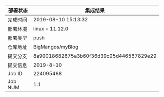 部署状态 | 集成结果
---|---
完成时间 | 2019-08-10 15:13:32
部署环境 | linux + 11.12.0
部署类型 | push
仓库地址 | BigMangos/myBlog
提交分支 | 8a90018682675a3b60f36d39c95d446567829e29
提交信息 | 2019-8-10
Job ID   | 224095488
Job NUM  | 1.1
